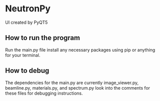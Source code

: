 # NeutronPy 
UI created by PyQT5

## How to run the program
Run the main.py file install any necessary packages using pip or anything for your terminal.

## How to debug
The dependencies for the main.py are currently image_viewer.py, beamline.py, materials.py, and spectrum.py look into the comments for these files for debugging instructions.
